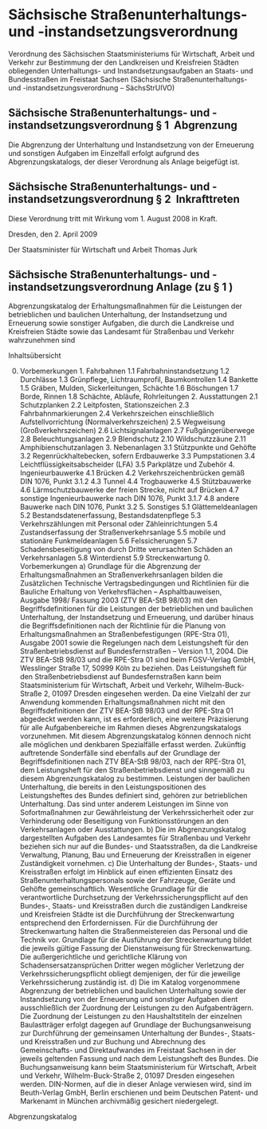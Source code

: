 # Sächsische Straßenunterhaltungs- und -instandsetzungsverordnung

Verordnung des Sächsischen Staatsministeriums für Wirtschaft, Arbeit und Verkehr zur Bestimmung der den Landkreisen und Kreisfreien Städten obliegenden Unterhaltungs- und Instandsetzungsaufgaben an Staats- und Bundesstraßen im Freistaat Sachsen (Sächsische Straßenunterhaltungs- und -instandsetzungsverordnung – SächsStrUIVO)

## Sächsische Straßenunterhaltungs- und -instandsetzungsverordnung § 1  Abgrenzung

Die Abgrenzung der Unterhaltung und Instandsetzung von der Erneuerung und sonstigen Aufgaben im Einzelfall erfolgt aufgrund des Abgrenzungskatalogs, der dieser Verordnung als Anlage beigefügt ist.


## Sächsische Straßenunterhaltungs- und -instandsetzungsverordnung § 2  Inkrafttreten

Diese Verordnung tritt mit Wirkung vom 1. August 2008 in Kraft.

Dresden, den 2. April 2009

Der Staatsminister für Wirtschaft und Arbeit 
           Thomas Jurk


## Sächsische Straßenunterhaltungs- und -instandsetzungsverordnung Anlage (zu § 1 )

Abgrenzungskatalog der Erhaltungsmaßnahmen für die Leistungen der betrieblichen und baulichen Unterhaltung, der Instandsetzung und Erneuerung sowie sonstiger Aufgaben, die durch die Landkreise und Kreisfreien Städte sowie das Landesamt für Straßenbau und Verkehr wahrzunehmen sind

Inhaltsübersicht

0. Vorbemerkungen 1. Fahrbahnen 1.1 Fahrbahninstandsetzung 1.2 Durchlässe 1.3 Grünpflege, Lichtraumprofil, Baumkontrollen 1.4 Bankette 1.5 Gräben, Mulden, Sickerleitungen, Schächte 1.6 Böschungen 1.7 Borde, Rinnen 1.8 Schächte, Abläufe, Rohrleitungen 2. Ausstattungen 2.1 Schutzplanken 2.2 Leitpfosten, Stationszeichen 2.3 Fahrbahnmarkierungen 2.4 Verkehrszeichen einschließlich Aufstellvorrichtung (Normalverkehrszeichen) 2.5 Wegweisung (Großverkehrszeichen) 2.6 Lichtsignalanlagen 2.7 Fußgängerüberwege 2.8 Beleuchtungsanlagen 2.9 Blendschutz 2.10 Wildschutzzäune 2.11 Amphibienschutzanlagen 3. Nebenanlagen 3.1 Stützpunkte und Gehöfte 3.2 Regenrückhaltebecken, sofern Erdbauwerke 3.3 Pumpstationen 3.4 Leichtflüssigkeitsabscheider (LFA) 3.5 Parkplätze und Zubehör 4. Ingenieurbauwerke 4.1 Brücken 4.2 Verkehrszeichenbrücken gemäß DIN 1076, Punkt 3.1.2 4.3 Tunnel 4.4 Trogbauwerke 4.5 Stützbauwerke 4.6 Lärmschutzbauwerke der freien Strecke, nicht auf Brücken 4.7 sonstige Ingenieurbauwerke nach DIN 1076, Punkt 3.1.7 4.8 andere Bauwerke nach DIN 1076, Punkt 3.2 5. Sonstiges 5.1 Glättemeldeanlagen 5.2 Bestandsdatenerfassung, Bestandsdatenpflege 5.3 Verkehrszählungen mit Personal oder Zähleinrichtungen 5.4 Zustandserfassung der Straßenverkehrsanlage 5.5 mobile und stationäre Funkmeldeanlagen 5.6 Felssicherungen 5.7 Schadensbeseitigung von durch Dritte verursachten Schäden an Verkehrsanlagen 5.8 Winterdienst 5.9 Streckenwartung 0. Vorbemerkungen a) Grundlage für die Abgrenzung der Erhaltungsmaßnahmen an Straßenverkehrsanlagen bilden die Zusätzlichen Technische Vertragsbedingungen und Richtlinien für die Bauliche Erhaltung von Verkehrsflächen – Asphaltbauweisen, Ausgabe 1998/ Fassung 2003 (ZTV BEA-StB 98/03) mit den Begriffsdefinitionen für die Leistungen der betrieblichen und baulichen Unterhaltung, der Instandsetzung und Erneuerung, und darüber hinaus die Begriffsdefinitionen nach der Richtlinie für die Planung von Erhaltungsmaßnahmen an Straßenbefestigungen (RPE-Stra 01), Ausgabe 2001 sowie die Regelungen nach dem Leistungsheft für den Straßenbetriebsdienst auf Bundesfernstraßen – Version 1.1, 2004. 
           Die ZTV BEA-StB 98/03 und die RPE-Stra 01 sind beim FGSV-Verlag GmbH, Wesslinger Straße 17, 50999 Köln zu beziehen. Das Leistungsheft für den Straßenbetriebsdienst auf Bundesfernstraßen kann beim Staatsministerium für Wirtschaft, Arbeit und Verkehr, Wilhelm-Buck-Straße 2, 01097 Dresden eingesehen werden. Da eine Vielzahl der zur Anwendung kommenden Erhaltungsmaßnahmen nicht mit den Begriffsdefinitionen der ZTV BEA-StB 98/03 und der RPE-Stra 01 abgedeckt werden kann, ist es erforderlich, eine weitere Präzisierung für alle Aufgabenbereiche im Rahmen dieses Abgrenzungskatalogs vorzunehmen. Mit diesem Abgrenzungskatalog können dennoch nicht alle möglichen und denkbaren Spezialfälle erfasst werden. Zukünftig auftretende Sonderfälle sind ebenfalls auf der Grundlage der Begriffsdefinitionen nach ZTV BEA-StB 98/03, nach der RPE-Stra 01, dem Leistungsheft für den Straßenbetriebsdienst und sinngemäß zu diesem Abgrenzungskatalog zu bestimmen. Leistungen der baulichen Unterhaltung, die bereits in den Leistungspositionen des Leistungsheftes des Bundes definiert sind, gehören zur betrieblichen Unterhaltung. Das sind unter anderem Leistungen im Sinne von Sofortmaßnahmen zur Gewährleistung der Verkehrssicherheit oder zur Verhinderung oder Beseitigung von Funktionsstörungen an den Verkehrsanlagen oder Ausstattungen. b) Die im Abgrenzungskatalog dargestellten Aufgaben des Landesamtes für Straßenbau und Verkehr beziehen sich nur auf die Bundes- und Staatsstraßen, da die Landkreise Verwaltung, Planung, Bau und Erneuerung der Kreisstraßen in eigener Zuständigkeit vornehmen. c) Die Unterhaltung der Bundes-, Staats- und Kreisstraßen erfolgt im Hinblick auf einen effizienten Einsatz des Straßenunterhaltungspersonals sowie der Fahrzeuge, Geräte und Gehöfte gemeinschaftlich. Wesentliche Grundlage für die verantwortliche Durchsetzung der Verkehrssicherungspflicht auf den Bundes-, Staats- und Kreisstraßen durch die zuständigen Landkreise und Kreisfreien Städte ist die Durchführung der Streckenwartung entsprechend den Erfordernissen. Für die Durchführung der Streckenwartung halten die Straßenmeistereien das Personal und die Technik vor. Grundlage für die Ausführung der Streckenwartung bildet die jeweils gültige Fassung der Dienstanweisung für Streckenwartung. Die außergerichtliche und gerichtliche Klärung von Schadensersatzansprüchen Dritter wegen möglicher Verletzung der Verkehrssicherungspflicht obliegt demjenigen, der für die jeweilige Verkehrssicherung zuständig ist. d) Die im Katalog vorgenommene Abgrenzung der betrieblichen und baulichen Unterhaltung sowie der Instandsetzung von der Erneuerung und sonstiger Aufgaben dient ausschließlich der Zuordnung der Leistungen zu den Aufgabenträgern. Die Zuordnung der Leistungen zu den Haushaltstiteln der einzelnen Baulastträger erfolgt dagegen auf Grundlage der Buchungsanweisung zur Durchführung der gemeinsamen Unterhaltung der Bundes-, Staats- und Kreisstraßen und zur Buchung und Abrechnung des Gemeinschafts- und Direktaufwandes im Freistaat Sachsen in der jeweils geltenden Fassung und nach dem Leistungsheft des Bundes. Die Buchungsanweisung kann beim Staatsministerium für Wirtschaft, Arbeit und Verkehr, Wilhelm-Buck-Straße 2, 01097 Dresden eingesehen werden. DIN-Normen, auf die in dieser Anlage verwiesen wird, sind im Beuth-Verlag GmbH, Berlin erschienen und beim Deutschen Patent- und Markenamt in München archivmäßig gesichert niedergelegt.

Abgrenzungskatalog


